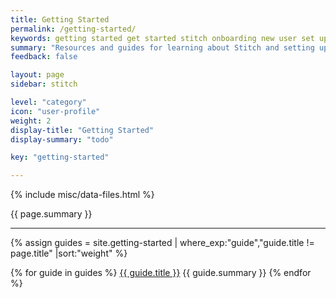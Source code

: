 ```yaml
---
title: Getting Started
permalink: /getting-started/
keywords: getting started get started stitch onboarding new user set up stitch
summary: "Resources and guides for learning about Stitch and setting up your own data pipeline."
feedback: false

layout: page
sidebar: stitch

level: "category"
icon: "user-profile"
weight: 2
display-title: "Getting Started"
display-summary: "todo"

key: "getting-started"

---
```


{% include misc/data-files.html %}

{{ page.summary }}

---

{% assign guides = site.getting-started | where_exp:"guide","guide.title != page.title" |sort:"weight" %}

{% for guide in guides %}
<span class="h3"><a href="{{ guide.url | prepend: site.baseurl }}">{{ guide.title }}</a></span>
{{ guide.summary }}
{% endfor %}